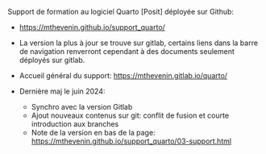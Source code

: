 Support de formation au logiciel Quarto [Posit] déployée sur Github: 

* <https://mthevenin.github.io/support_quarto/>

* La version la plus à jour se trouve sur gitlab, certains liens dans la barre de navigation renverront cependant à des documents seulement déployés sur gitlab.


* Accueil général du support:  <https://mthevenin.gitlab.io/quarto/>  

* Dernière maj le juin 2024:
  * Synchro avec la version Gitlab
  * Ajout nouveaux contenus sur git: conflit de fusion et courte introduction aux branches
  * Note de la version en bas de la page: <https://mthevenin.github.io/support_quarto/03-support.html>






 



